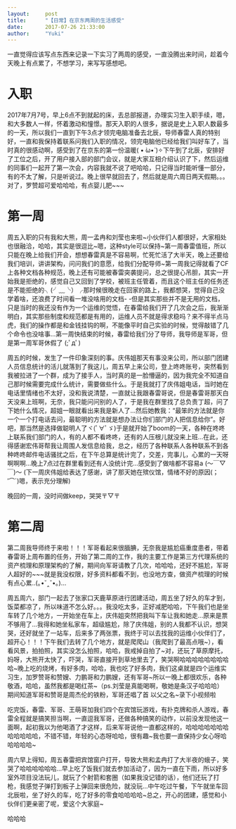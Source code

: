 ```yaml
---
layout:     post
title:      "【日常】在京东两周的生活感受"
date:       2017-07-26 21:33:00
author:     "Yuki"
---
```


一直觉得应该写点东西来记录一下实习了两周的感受，一直没腾出来时间，趁着今天晚上有点累了，不想学习，来写写感想吧。

# 入职

2017年7月7号，早上6点不到就起的床，去总部报道，办理实习生入职手续，嗯，和大多数人一样，怀着激动和憧憬。那天入职的人很多，据说是史上入职人数最多的一天，所以我们一直到下午3点才领完电脑准备去北辰，导师春雷人真的特别好，一直和我保持着联系问我们入职的情况，领完电脑他已经给我们叫好车了，当时真的很感动啊，感受到了在京东的第一份温暖( • ̀ω•́ )✧下午到了北辰，安排好了工位之后，开了用户接入部的部门会议，就是大家互相介绍认识了下，然后运维的同事们一起开了第一次会，内容我就不说了吧哈哈，只记得当时能听懂一部分，有的不太了解，只是听说过。晚上很早就回去了，然后就是周六周日两天假期。。。对了，罗赞超可爱哈哈哈，有点婴儿肥~~~

# 第一周

周五入职的只有我和大熊，周一孟冉和刘莹也来啦~小伙伴们人都很好，大家相处也很融洽，哈哈，其实是很逗比~嗯，这种style可以保持~第一周春雷值班，所以只能在晚上给我们开会，想想春雷真是不容易啊，忙死忙活了大半天，晚上还要给我们培训，讲讲架构，问问我们的意愿，给我们分配导师~第一周我记得就看了CF上各种文档各种规范，晚上还有可能被春雷突袭提问，总之很提心吊胆，其实一开始我是拒绝的，感觉自己又回到了学校，被班主任管着，而且这个班主任的任务还是不能拒绝的╮(╯﹏╰）╭那时候很晚走在回家的路上，我都想哭，觉得自己没学着啥，还浪费了时间看一堆没啥用的文档- -但是其实那些并不是无用的文档，只是当时的我还没有作为一个运维的觉悟，在春雷给我们开了几次会之后，我渐渐明白，其实那些制度和规范都是有用的，运维人员不就是得求稳吗？来不得半点马虎，我们的操作都是和金钱挂钩的啊，不能像平时自己实验的时候，觉得敲错了几个命令也没啥事...第一周快结束的时候，春雷给我们分了导师，我导师是军哥，但是第一周军哥休假了 (;ﾟдﾟ)   

周五的时候，发生了一件印象深刻的事。庆伟姐那天有事没来公司，所以部门团建人员信息统计的活儿就落到了我这儿，周五早上来公司，登上咚咚账号，突然看到我被拉进了一个群，成为了接手人，当时真的是一脸懵逼的，因为我完全不知道自己那时候需要完成什么统计，需要做些什么。于是我就打了庆伟姐电话，当时她在电话里情绪也不太好，没和我说清楚，一直就让我跟春雷哥说，但是春雷哥那天白天没来上班啊，无奈，我只能问问别的人了，于是我在群里找了总负责丁超，问了下她什么情况，超姐一眼就看出来我是新人了...然后她教我：“最笨的方法就是你一个一个打电话去问，最聪明的方法就是想办法让你们部门的人把信息给你”。好吧，那当然是选择做聪明人了ヾ(ﾟ∀ﾟゞ)于是就开始了boom的一天，各种在咚咚上联系我们部门的人，有的人都不看咚咚，还有的人压根儿就没来上班...在此，还得感谢宏伟哥帮我让周围人发信息给我，总之，经历了各种联系人各种联系不到各种咚咚邮件电话骚扰之后，在下午总算是统计完了，交差，完事儿，心累的一天呀啊啊啊...晚上7点过在群里看到还有人没统计完...感受到了做啥都不容易a (～￣▽￣)～ (下一周庆伟姐给表达了感谢，讲了那天她在殡仪馆，情绪不好的原因(；′⌒`)嗯，表示充分理解)

晚回的一周，没时间做keep，哭哭〒▽〒

# 第二周

第二周我导师终于来啦！！！军哥看起来很腼腆，无奈我是尴尬癌重度患者，带着春雷哥上周布置的任务，开始了第二周的工作，我的主要工作是第三方代理系统的资产梳理和原理架构的了解，期间向军哥请教了几次，哈哈哈，还好不尴尬，军哥人超好的~~~就是我没权限，好多资料都看不到，也没地方查，做资产梳理的时候有点心累..(｡•ˇ‸ˇ•｡)…

周五周六，部门一起去了张家口天鹿草原进行团建活动，周五坐了好久的车才到，饭菜都凉了，所以味道不怎么好。。。我没吃太多，正好减肥哈哈，下午我们也是坐车转了几个地方，一开始坐在车上，庆伟姐突然把我叫下车让我和她走...原来是票不够用了...我得和她坐私家车，超级尴尬，除了庆伟姐，别的人我都不认识，想哭哭，还好就坐了一站车，后来多了两张票，我终于可以去找我的运维小伙伴们了，超开心！！！下午我们去转了几个地方，就是爬爬山（我爬到了最高点哦~），看看风景，拍拍照，其实没怎么拍照，哈哈，我戒掉自拍了~对，还玩了草原摩托，妈呀，大熊开太快了，吓哭，军哥直接开到草地里去了，笑哭啊哈哈哈哈哈哈哈哈哈~晚上吃的烧烤，有好多肉，哈哈，我也吃了好多肉，我们这桌就是四个运维实习生，加罗赞哥和赞嫂、力鹏哥和力鹏嫂，还有军哥~所以一晚上都很欢乐，各种敬酒，哈哈，虽然我都是喝红茶~（ps.刘莹是真能喝啊，敬她是条汉子哈哈哈）期间知道军哥和赞哥是周杰伦的铁粉，军哥还唱了首 以父之名~录下小视频啦

吃完饭，春雷、军哥、王萌哥加我们四个在宾馆玩游戏，有扑克牌和杀人游戏，春雷全程就是搞笑担当啊，一直逗我军哥，还做各种搞笑的动作，以前没发现他这一面啊，起初我以为他喝酒了才这样，后来军哥说他一直都这样的，哈哈哈哈哈哈哈哈哈哈哈哈，不错不错，年轻的心态呀哈哈，很有趣~我也要一直保持少女心呀哈哈哈哈哈~


周六早上得知，周五春雷把宾馆窗户打开，导致大熊和孟冉打了大半夜的蛾子，笑哭了哈哈哈哈哈哈...早上吃了饭我们就去参加活动了，因为一直在下雨，所以好多室外项目没法玩儿，就玩了个射箭和套圈（如果我没记错的话），他们还玩了打枪，我感觉子弹打到板子上弹回来很危险，就没玩...中午吃过午餐，下午就坐车回北辰啦，坐了好久的车，吃了好多的零食哈哈哈哈~总之，开心的团建，感觉和小伙伴们更亲密了呢，爱这个大家庭~


哈哈哈
